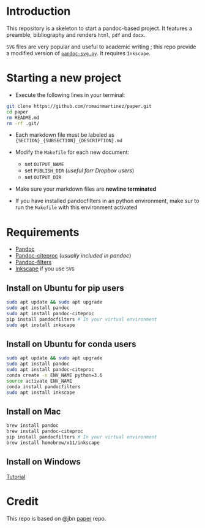 # Introduction
This repository is a skeleton to start a pandoc-based project.
It features a preamble, bibliography and renders `html`, `pdf` and `docx`.


`SVG` files are very popular and useful to academic writing ; this repo provide a modified version of [`pandoc-svg.py`](https://gist.github.com/jeromerobert/3996eca3acd12e4c3d40).
It requires `Inkscape`.

# Starting a new project
- Execute the following lines in your terminal:

```bash
git clone https://github.com/romainmartinez/paper.git
cd paper
rm README.md
rm -rf .git/
```

- Each markdown file must be labeled as `{SECTION}_{SUBSECTION}_{DESCRIPTION}.md`

- Modify the `Makefile` for each new document:
  - set `OUTPUT_NAME`
  - set `PUBLISH_DIR` (_useful forr Dropbox users_)
  - set `OUTPUT_DIR`
  
- Make sure your markdown files are **newline terminated**
- If you have installed pandocfilters in an python environment, make sur to run the `Makefile` with this environment activated

# Requirements
- [Pandoc](https://github.com/jgm/pandoc)
- [Pandoc-citeproc](https://github.com/jgm/pandoc-citeproc) (*usually included in pandoc*)
- [Pandoc-filters](https://github.com/jgm/pandocfilters)
- [Inkscape](https://inkscape.org/en/) if you use `SVG`

## Install on Ubuntu for pip users

```bash
sudo apt update && sudo apt upgrade
sudo apt install pandoc
sudo apt install pandoc-citeproc
pip install pandocfilters # In your virtual environment
sudo apt install inkscape
```

## Install on Ubuntu for conda users
```bash
sudo apt update && sudo apt upgrade
sudo apt install pandoc
sudo apt install pandoc-citeproc
conda create -n ENV_NAME python=3.6
source activate ENV_NAME
conda install pandocfilters
sudo apt install inkscape
```

## Install on Mac
```bash
brew install pandoc
brew install pandoc-citeproc
pip install pandocfilters # In your virtual environment
brew install homebrew/x11/inkscape
```

## Install on Windows
[Tutorial](https://tutorials.ubuntu.com/tutorial/tutorial-install-ubuntu-desktop#0)

# Credit
This repo is based on @jbn [paper](https://github.com/jbn/paper) repo.
